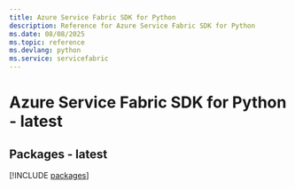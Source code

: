 ```yaml
---
title: Azure Service Fabric SDK for Python
description: Reference for Azure Service Fabric SDK for Python
ms.date: 08/08/2025
ms.topic: reference
ms.devlang: python
ms.service: servicefabric
---
```

# Azure Service Fabric SDK for Python - latest
## Packages - latest
[!INCLUDE [packages](service-fabric-index.md)]
